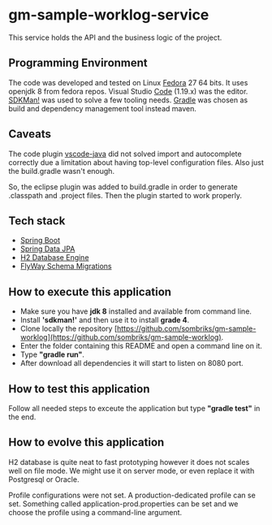 # gm-sample-worklog-service

This service holds the API and the business logic of the project. 

## Programming Environment

The code was developed and tested on Linux [Fedora](https://getfedora.org/pt_BR/workstation/) 27 64 bits.
It uses openjdk 8 from fedora repos.
Visual Studio [Code](https://code.visualstudio.com/) (1.19.x) was the editor. 
[SDKMan!](http://sdkman.io/) was used to solve a few tooling needs.
[Gradle](https://gradle.org/) was chosen as build and dependency management tool instead maven.

## Caveats

The code plugin [vscode-java](https://github.com/redhat-developer/vscode-java) did not solved import and autocomplete 
correctly due a limitation about having top-level configuration files. Also just the build.gradle wasn't enough.

So, the eclipse plugin was added to build.gradle in order to generate .classpath and .project files. Then the plugin
started to work properly.

## Tech stack

- [Spring Boot](https://projects.spring.io/spring-boot/)
- [Spring Data JPA](https://projects.spring.io/spring-data-jpa/)
- [H2 Database Engine](http://www.h2database.com/html/download.html)
- [FlyWay Schema Migrations](https://flywaydb.org/)

## How to execute this application

- Make sure you have **jdk 8** installed and available from command line.
- Install **'sdkman!'** and then use it to install **grade 4**.
- Clone locally the repository [https://github.com/sombriks/gm-sample-worklog](https://github.com/sombriks/gm-sample-worklog).
- Enter the folder containing this README and open a command line on it.
- Type **"gradle run"**.
- After download all dependencies it will start to listen on 8080 port.

## How to test this application

Follow all needed steps to exceute the application but type **"gradle test"** in the end.

## How to evolve this application

H2 database is quite neat to fast prototyping however it does not scales well on file mode. We might use it on server 
mode, or even replace it with Postgresql or Oracle.

Profile configurations were not set. A production-dedicated profile can se set. Something called 
application-prod.properties can be set and we choose the profile using a command-line argument.

